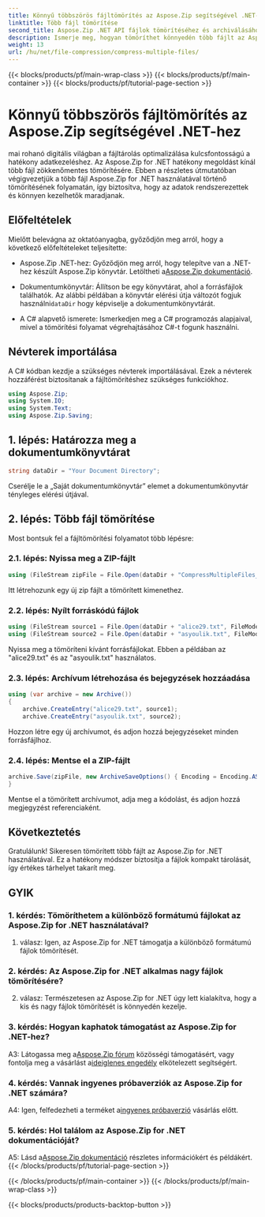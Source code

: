 ```yaml
---
title: Könnyű többszörös fájltömörítés az Aspose.Zip segítségével .NET-hez
linktitle: Több fájl tömörítése
second_title: Aspose.Zip .NET API fájlok tömörítéséhez és archiválásához
description: Ismerje meg, hogyan tömöríthet könnyedén több fájlt az Aspose.Zip for .NET segítségével. Optimalizálja a tárolást és javítsa a fájlkezelést ezzel az átfogó útmutatóval.
weight: 13
url: /hu/net/file-compression/compress-multiple-files/
---
```


{{< blocks/products/pf/main-wrap-class >}}
{{< blocks/products/pf/main-container >}}
{{< blocks/products/pf/tutorial-page-section >}}

# Könnyű többszörös fájltömörítés az Aspose.Zip segítségével .NET-hez

mai rohanó digitális világban a fájltárolás optimalizálása kulcsfontosságú a hatékony adatkezeléshez. Az Aspose.Zip for .NET hatékony megoldást kínál több fájl zökkenőmentes tömörítésére. Ebben a részletes útmutatóban végigvezetjük a több fájl Aspose.Zip for .NET használatával történő tömörítésének folyamatán, így biztosítva, hogy az adatok rendszerezettek és könnyen kezelhetők maradjanak.

## Előfeltételek

Mielőtt belevágna az oktatóanyagba, győződjön meg arról, hogy a következő előfeltételeket teljesítette:

-  Aspose.Zip .NET-hez: Győződjön meg arról, hogy telepítve van a .NET-hez készült Aspose.Zip könyvtár. Letöltheti a[Aspose.Zip dokumentáció](https://reference.aspose.com/zip/net/).

-  Dokumentumkönyvtár: Állítson be egy könyvtárat, ahol a forrásfájlok találhatók. Az alábbi példában a könyvtár elérési útja változót fogjuk használni`dataDir` hogy képviselje a dokumentumkönyvtárát.

- A C# alapvető ismerete: Ismerkedjen meg a C# programozás alapjaival, mivel a tömörítési folyamat végrehajtásához C#-t fogunk használni.

## Névterek importálása

A C# kódban kezdje a szükséges névterek importálásával. Ezek a névterek hozzáférést biztosítanak a fájltömörítéshez szükséges funkciókhoz.

```csharp
using Aspose.Zip;
using System.IO;
using System.Text;
using Aspose.Zip.Saving;
```

## 1. lépés: Határozza meg a dokumentumkönyvtárat

```csharp
string dataDir = "Your Document Directory";
```

Cserélje le a „Saját dokumentumkönyvtár” elemet a dokumentumkönyvtár tényleges elérési útjával.

## 2. lépés: Több fájl tömörítése

Most bontsuk fel a fájltömörítési folyamatot több lépésre:

### 2.1. lépés: Nyissa meg a ZIP-fájlt

```csharp
using (FileStream zipFile = File.Open(dataDir + "CompressMultipleFiles_out.zip", FileMode.Create))
```

Itt létrehozunk egy új zip fájlt a tömörített kimenethez.

### 2.2. lépés: Nyílt forráskódú fájlok

```csharp
using (FileStream source1 = File.Open(dataDir + "alice29.txt", FileMode.Open, FileAccess.Read))
using (FileStream source2 = File.Open(dataDir + "asyoulik.txt", FileMode.Open, FileAccess.Read))
```

Nyissa meg a tömöríteni kívánt forrásfájlokat. Ebben a példában az "alice29.txt" és az "asyoulik.txt" használatos.

### 2.3. lépés: Archívum létrehozása és bejegyzések hozzáadása

```csharp
using (var archive = new Archive())
{
    archive.CreateEntry("alice29.txt", source1);
    archive.CreateEntry("asyoulik.txt", source2);
```

Hozzon létre egy új archívumot, és adjon hozzá bejegyzéseket minden forrásfájlhoz.

### 2.4. lépés: Mentse el a ZIP-fájlt

```csharp
archive.Save(zipFile, new ArchiveSaveOptions() { Encoding = Encoding.ASCII, ArchiveComment = "There are two poems from Canterbury corpus" });
}
```

Mentse el a tömörített archívumot, adja meg a kódolást, és adjon hozzá megjegyzést referenciaként.

## Következtetés

Gratulálunk! Sikeresen tömörített több fájlt az Aspose.Zip for .NET használatával. Ez a hatékony módszer biztosítja a fájlok kompakt tárolását, így értékes tárhelyet takarít meg.

## GYIK

### 1. kérdés: Tömöríthetem a különböző formátumú fájlokat az Aspose.Zip for .NET használatával?

1. válasz: Igen, az Aspose.Zip for .NET támogatja a különböző formátumú fájlok tömörítését.

### 2. kérdés: Az Aspose.Zip for .NET alkalmas nagy fájlok tömörítésére?

2. válasz: Természetesen az Aspose.Zip for .NET úgy lett kialakítva, hogy a kis és nagy fájlok tömörítését is könnyedén kezelje.

### 3. kérdés: Hogyan kaphatok támogatást az Aspose.Zip for .NET-hez?

 A3: Látogassa meg a[Aspose.Zip fórum](https://forum.aspose.com/c/zip/37) közösségi támogatásért, vagy fontolja meg a vásárlást a[ideiglenes engedély](https://purchase.aspose.com/temporary-license/) elkötelezett segítségért.

### 4. kérdés: Vannak ingyenes próbaverziók az Aspose.Zip for .NET számára?

 A4: Igen, felfedezheti a terméket a[ingyenes próbaverzió](https://releases.aspose.com/zip/net) vásárlás előtt.

### 5. kérdés: Hol találom az Aspose.Zip for .NET dokumentációját?

 A5: Lásd a[Aspose.Zip dokumentáció](https://reference.aspose.com/zip/net/) részletes információkért és példákért.
{{< /blocks/products/pf/tutorial-page-section >}}

{{< /blocks/products/pf/main-container >}}
{{< /blocks/products/pf/main-wrap-class >}}

{{< blocks/products/products-backtop-button >}}
